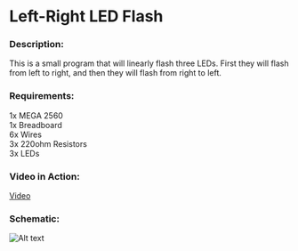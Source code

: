 # Left-Right LED Flash

### Description:
This is a small program that will linearly flash three LEDs. First they will flash from left to right, and then they will flash from right to left.

### Requirements:
1x MEGA 2560  
1x Breadboard  
6x Wires  
3x 220ohm Resistors  
3x LEDs  

### Video in Action:
[Video](https://www.youtube.com/watch?v=Ip-94wlXekE)

### Schematic:
![Alt text](https://raw.githubusercontent.com/zimmertr/Left-Right-LED-Flash-Arduino-Project/master/Schematic.jpg "Schematic")
